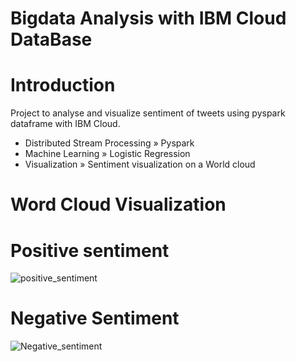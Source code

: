 # Bigdata Analysis with IBM Cloud DataBase
# Introduction

Project to analyse and visualize sentiment of tweets using pyspark dataframe with IBM Cloud.
* Distributed Stream Processing » Pyspark
* Machine Learning » Logistic Regression
* Visualization » Sentiment visualization on a World cloud

# Word Cloud Visualization

# Positive sentiment

![positive_sentiment](https://github.com/vasu1709/Cloud_applications/assets/98642438/c77080ba-f36d-4a1c-9571-28c37155debe)
# Negative Sentiment

![Negative_sentiment](https://github.com/vasu1709/Cloud_applications/assets/98642438/b7c48117-afac-4485-8194-e7e8051bca9a)
